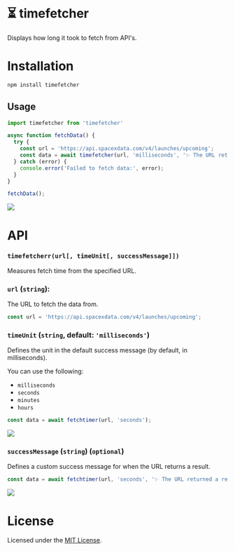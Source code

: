 # ⏳ timefetcher

Displays how long it took to fetch from API's.

# Installation

```bash
npm install timefetcher
```

## Usage

```javascript
import timefetcher from 'timefetcher'

async function fetchData() {
  try {
    const url = 'https://api.spacexdata.com/v4/launches/upcoming';
    const data = await timefetcher(url, 'milliseconds', '✨ The URL returned a result, nice!');
  } catch (error) {
    console.error('Failed to fetch data:', error);
  }
}

fetchData();
```

<img src="https://github.com/inttter/create-ps/assets/73017070/5db7bfcb-b3aa-47ea-9195-e700ee842eaa">

# API

### `timefetcherr(url[, timeUnit[, successMessage]])`

Measures fetch time from the specified URL.

### `url` (`string`):

The URL to fetch the data from.

```javascript
const url = 'https://api.spacexdata.com/v4/launches/upcoming';
```

### `timeUnit` (`string`, default: `'milliseconds'`)

Defines the unit in the default success message (by default, in milliseconds).

You can use the following:

* `milliseconds` 
* `seconds` 
* `minutes`
* `hours`

```javascript
const data = await fetchtimer(url, 'seconds');
```

<img src="https://github.com/inttter/create-ps/assets/73017070/cb993255-27e2-46c8-9776-c8f3cdbb7665">

###  `successMessage` (`string`) (`optional`)

Defines a custom success message for when the URL returns a result.

```javascript
const data = await fetchtimer(url, 'seconds', '✨ The URL returned a result, nice!');
```

<img src="https://github.com/inttter/create-ps/assets/73017070/8e1ed5b4-dbbf-4e18-8af7-8b86a8065923">

# License

Licensed under the [MIT License](https://github.com/inttter/fetchtimer/blob/master/LICENSE).